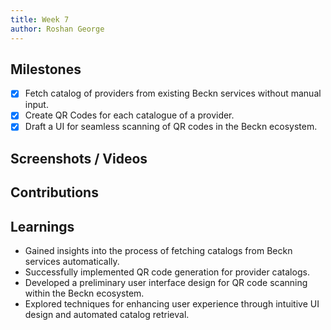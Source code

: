 ```yaml
---
title: Week 7
author: Roshan George
---
```

## Milestones
- [x] Fetch catalog of providers from existing Beckn services without manual input.
- [x] Create QR Codes for each catalogue of a provider.
- [x] Draft a UI for seamless scanning of QR codes in the Beckn ecosystem.

## Screenshots / Videos 

## Contributions

## Learnings
- Gained insights into the process of fetching catalogs from Beckn services automatically.
- Successfully implemented QR code generation for provider catalogs.
- Developed a preliminary user interface design for QR code scanning within the Beckn ecosystem.
- Explored techniques for enhancing user experience through intuitive UI design and automated catalog retrieval.